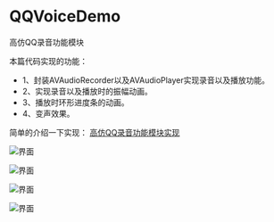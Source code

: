 # QQVoiceDemo
高仿QQ录音功能模块

本篇代码实现的功能：
- 1、封装AVAudioRecorder以及AVAudioPlayer实现录音以及播放功能。
- 2、实现录音以及播放时的振幅动画。
- 3、播放时环形进度条的动画。
- 4、变声效果。

简单的介绍一下实现：
[高仿QQ录音功能模块实现](https://juejin.im/post/5a3bc79ff265da43152415f6) 

![界面](https://github.com/ChavezChen/QQVoiceDemo/blob/master/界面1.png)

![界面](https://github.com/ChavezChen/QQVoiceDemo/blob/master/界面2.png)

![界面](https://github.com/ChavezChen/QQVoiceDemo/blob/master/界面3.png)

![界面](https://github.com/ChavezChen/QQVoiceDemo/blob/master/界面4.png)


